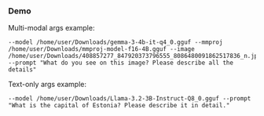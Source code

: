 ### Demo

Multi-modal args example:

```shell
--model /home/user/Downloads/gemma-3-4b-it-q4_0.gguf --mmproj /home/user/Downloads/mmproj-model-f16-4B.gguf --image /home/user/Downloads/408857277_847920373796555_8086480091862517836_n.jpg --prompt "What do you see on this image? Please describe all the details"
```

Text-only args example:

```shell
--model /home/user/Downloads/Llama-3.2-3B-Instruct-Q8_0.gguf --prompt "What is the capital of Estonia? Please describe it in detail."
```
